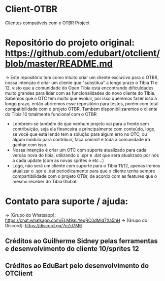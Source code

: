 # Client-OTBR
Clientes compatíveis com o OTBR Project

# Repositório do projeto original: https://github.com/edubart/otclient/blob/master/README.md

-> Este repositório tem como intuito criar um cliente exclusivo para o OTBR, nossa intenção é criar um cliente que "substitua" a longo prazo o Tibia 11 e 12, visto que a comunidade do Open Tibia está encontrando dificuldades muito grandes para lidar com as funcionalidades do novo cliente do Tibia. 
Sabemos que o OTC tem muito que evoluir, por isso queremos fazer isso a longo prazo, então abriremos esse repositório para testes, porém com total compatibilidade com o projeto OTBR. 
Também disponibilizaremos o cliente do Tibia 10 totalmente funcional com o OTBR

* Lembrem-se também de que nenhum projeto vai para a frente sem contribuição, seja ela financeira e principalmente com conteúdo, logo, se você que está lendo tem a solução para algum erro no OTC, ou algum módulo para contribuir, faça commit e toda a comunidade irá ganhar com isso. 
* Nossa intenção é criar um OTC com suporte atualizado para cada versão nova do tibia, utilizando o .spr e .dat que será atualizado por nós a cada update (com as novas sprites e etc...)
* Logo, não será um cliente com suporte para o Tibia 11/12, apenas iremos atualizar o .spr e .dat periodicamente para que o cliente tenha sempre compartibilidade com o projeto OTBr, de acordo com as features que o mesmo receber do Tibia Global. 

# Contato para suporte / ajuda:
-> [Grupo do Whatsapp]: https://chat.whatsapp.com/ELM9aLYegRC0dMid7Xa5hH
-> [Grupo do Discord]: https://discord.gg/7nZd7M6

## Créditos ao Guilherme Sidney pelas ferramentas e desenvolvimento do cliente 10/sprites 12
## Créditos ao EduBart pelo desenvolvimento do OTClient